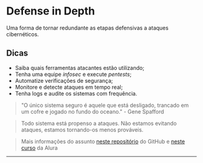 # Defense in Depth

Uma forma de tornar redundante as etapas defensivas a ataques cibernéticos.

## Dicas

* Saiba quais ferramentas atacantes estão utilizando;
* Tenha uma equipe *infosec* e execute *pentests*;
* Automatize verificações de segurança;
* Monitore e detecte ataques em tempo real;
* Tenha logs e audite os sistemas com frequência.

> "O único sistema seguro é aquele que está desligado, trancado em um cofre e jogado no fundo do oceano." - Gene Spafford

> Todo sistema está propenso a ataques. Não estamos evitando ataques, estamos tornando-os menos prováveis.

> Mais informações do assunto [neste repositório](https://github.com/AndreCoutinhom/OWASP_threat_modeling_dynamics) do GitHub e [neste curso](https://cursos.alura.com.br/course/modelagem-ameacas-identifique-riscos-concepcao-software) da Alura

---
